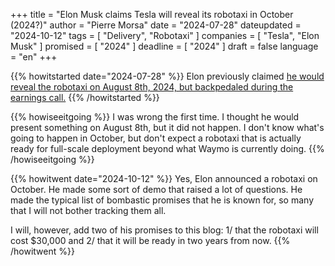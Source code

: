 +++
title     		= "Elon Musk claims Tesla will reveal its robotaxi in October (2024?)"
author  		= "Pierre Morsa"
date 		    = "2024-07-28"
dateupdated		= "2024-10-12"
tags			= [ "Delivery", "Robotaxi" ]
companies		= [ "Tesla", "Elon Musk" ]
promised		= [ "2024" ]
deadline		= [ "2024" ]
draft      		= false
language		= "en"
+++

{{% howitstarted date="2024-07-28" %}}
Elon previously claimed [he would reveal the robotaxi on August 8th, 2024, but backpedaled during the earnings call.](https://www.pierremorsa.com/howitisgoing/2024-04-06-elon-claims-testla-will-reveal-its-robot-taxi-on-august-8/)
{{% /howitstarted %}}

<!--more-->

{{% howiseeitgoing %}}
I was wrong the first time. I thought he would present something on August 8th, but it did not happen. I don't know what's going to happen in October, but don't expect a robotaxi that is actually ready for full-scale deployment beyond what Waymo is currently doing.
{{% /howiseeitgoing %}}

{{% howitwent  date="2024-10-12" %}}
Yes, Elon announced a robotaxi on October. He made some sort of demo that raised a lot of questions. He made the typical list of bombastic promises that he is known for, so many that I will not bother tracking them all.

I will, however, add two of his promises to this blog: 1/ that the robotaxi will cost $30,000 and 2/ that it will be ready in two years from now.
{{% /howitwent %}}
